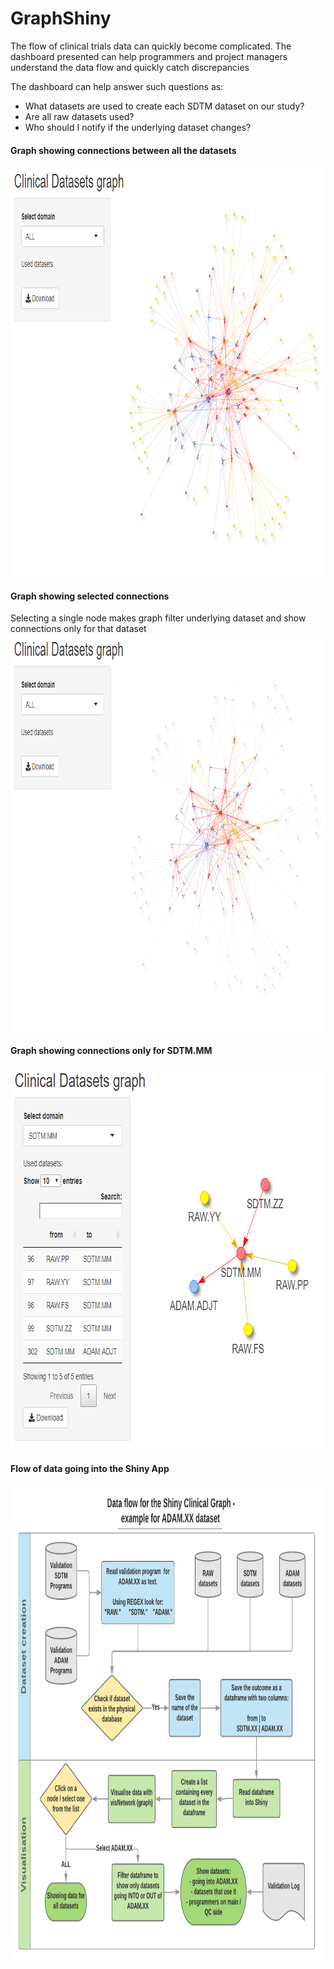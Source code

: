 # GraphShiny

The flow of clinical trials data can quickly become complicated. The dashboard presented can help programmers and project managers understand the data flow and quickly catch discrepancies

The dashboard can help answer such questions as:  
- What datasets are used to create each SDTM dataset on our study?
- Are all raw datasets used?
- Who should I notify if the underlying dataset changes?  

#### Graph showing connections between all the datasets
<img  width="885" height="655" src="https://github.com/mbalcerzak/GraphShiny/blob/master/img/shiny_graph.png">

#### Graph showing selected connections
Selecting a single node makes graph filter underlying dataset and show connections only for that dataset
<img  width="888" height="635" src="https://github.com/mbalcerzak/GraphShiny/blob/master/img/shiny_graph_select.png">

#### Graph showing connections only for SDTM.MM
<img  width="743" height="611" src="https://github.com/mbalcerzak/GraphShiny/blob/master/img/shiny_graph_mm.png">


#### Flow of data going into the Shiny App
<img  width="920" height="760" src="https://github.com/mbalcerzak/GraphShiny/blob/master/img/data_flow.png">
